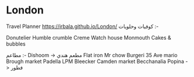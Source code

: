 # London
Travel Planner
https://irbala.github.io/London/
كوفيات وحلويات :-

Donutelier
Humble crumble 
Creme 
Watch house 
Monmouth
Cakes & bubbles 


مطاعم :- 
Dishoom -> مطعم هندي 
Flat iron
Mr chow
Burgeri
35 
Ave mario 
Brough market 
Padella
LPM
Bleecker 
Camden market 
Becchanalia
Popina -> فطور 
